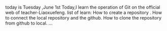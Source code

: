 today is Tuesday ,June 1st
Today,I learn the operation of Git on the official web of teacher-Liaoxuefeng.
list of learn:
How to create a repository .
How to connect the local repository and the github.
How to clone the repository from github to local.
...
